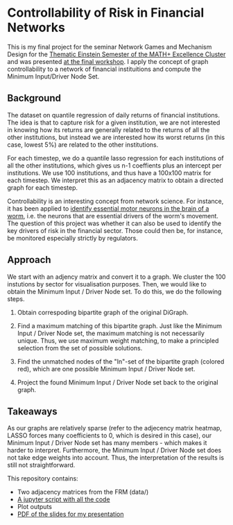 # Controllability of Risk in Financial Networks

This is my final project for the seminar Network Games and Mechanism Design for the [Thematic Einstein Semester of the MATH+ Excellence Cluster](https://www3.math.tu-berlin.de/combi/dmg/TES-Summer2019/index.html) and was presented [at the final workshop](https://www3.math.tu-berlin.de/combi/dmg/TES-Summer2019/final_workshop.html). I apply the concept of graph controllability to a network of financial instituitions and compute the Minimum Input/Driver Node Set. 

## Background
The dataset on quantile regression of daily returns of financial institutions. The idea is that to capture risk for a given institution, we are not interested in knowing how its returns are generally related to the returns of all the other institutions, but instead we are interested how its worst returns (in this case, lowest 5%) are related to the other institutions.

For each timestep, we do a quantile lasso regression for each institutions of all the other institutions, which gives us n-1 coeffients plus an intercept per institutions. We use 100 institutions, and thus have a 100x100 matrix for each timestep. We interpret this as an adjacency matrix to obtain a directed graph for each timestep.

Controllability is an interesting concept from network science. For instance, it has been applied to [identify essential motor neurons in the brain of a worm](https://www.ncbi.nlm.nih.gov/pmc/articles/PMC5710776/), i.e. the neurons that are essential drivers of the worm's movement. The question of this project was whether it can also be used to identify the key drivers of risk in the financial sector. Those could then be, for instance, be monitored especially strictly by regulators.



## Approach

We start with an adjency matrix and convert it to a graph. We cluster the 100 instutions by sector for visualisation purposes. Then, we would like to obtain the Minimum Input / Driver Node set. To do this, we do the following steps.

1. Obtain correspoding bipartite graph of the original DiGraph.

2. Find a maximum matching of this bipartite graph. Just like the Minimum Input / Driver Node set, the maximum matching is not necessarily unique. Thus, we use maximum weight matching, to make a principled selection from the set of possible solutions.

3. Find the unmatched nodes of the "In"-set of the bipartite graph (colored red), which are one possible Minimum Input / Driver Node set.

4. Project the found Minimum Input / Driver Node set back to the original graph.


## Takeaways

As our graphs are relatively sparse (refer to the adjecency matrix heatmap, LASSO forces many coefficients to 0, which is desired in this case), our Minimum Input / Driver Node set has many members - which makes it harder to interpret. Furthermore, the Minimum Input / Driver Node set does not take edge weights into account. Thus, the interpretation of the results is still not straightforward.


This repository contains:
- Two adjacency matrices from the FRM (data/)
- [A jupyter script with all the code](https://github.com/ANGELMAN-J/Network-Games-and-Mechanism-Design-SS19/blob/master/Controllability%20of%20Financial%20Networks%20-%20Minimum%20Input%20Set.ipynb)
- Plot outputs
- [PDF of the slides for my presentation](https://github.com/ANGELMAN-J/Network-Games-and-Mechanism-Design-SS19/blob/master/20190628%20Network%20Games%20and%20Mechanism%20Design.pdf)
